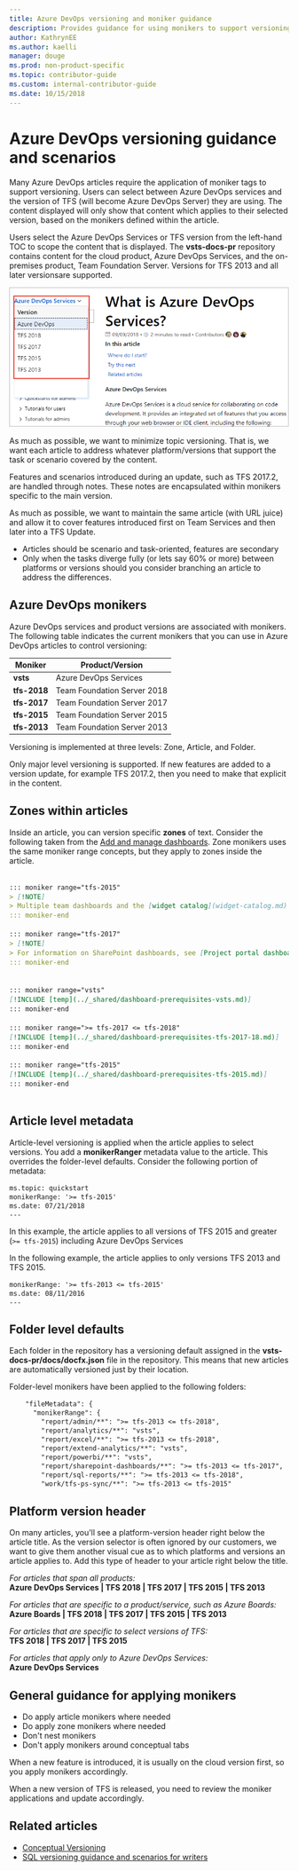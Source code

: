 ```yaml
---
title: Azure DevOps versioning and moniker guidance  
description: Provides guidance for using monikers to support versioning within  Azure DevOps technical content
author: KathrynEE
ms.author: kaelli
manager: douge
ms.prod: non-product-specific
ms.topic: contributor-guide
ms.custom: internal-contributor-guide
ms.date: 10/15/2018
---
```




# Azure DevOps versioning guidance and scenarios

Many Azure DevOps articles require the application of moniker tags to support versioning. Users can select between Azure DevOps services and the version of TFS (will become Azure DevOps Server) they are using. The content displayed will only show that content which applies to their selected version, based on the monikers defined within the article. 

Users select the Azure DevOps Services or TFS version from the left-hand TOC to scope the content that is displayed. The **vsts-docs-pr** repository contains content for the cloud product, Azure DevOps Services, and the on-premises product, Team Foundation Server. Versions for TFS 2013 and all later versionsare supported.  

![Azure DevOps versioning UI](./media/azure-devops/version-selector.png)

As much as possible, we want to minimize topic versioning. That is, we want each article to address whatever platform/versions that support the task or scenario covered by the content. 

Features and scenarios introduced during an update, such as TFS 2017.2, are handled through notes. These notes are encapsulated within monikers specific to the main version. 
 
As much as possible, we want to maintain the same article (with URL juice) and allow it to cover features introduced first on Team Services and then later into a TFS Update.  
- Articles should be scenario and task-oriented, features are secondary  
- Only when the tasks diverge fully (or lets say 60% or more) between platforms or versions should you consider branching an article to address the differences.  
	
## Azure DevOps monikers 

Azure DevOps services and product versions are associated with monikers. The following table indicates the current monikers that you can use in Azure DevOps articles to control versioning:

| Moniker | Product/Version |
|---|---|
|  **vsts** |Azure DevOps Services | 
|  **tfs-2018** | Team Foundation Server 2018 |
|  **tfs-2017** | Team Foundation Server 2017 |
|  **tfs-2015** | Team Foundation Server 2015 |
|  **tfs-2013** | Team Foundation Server 2013 |

Versioning is implemented at three levels: Zone, Article, and Folder.

Only major level versioning is supported. If new features are added to a version update, for example TFS 2017.2, then you need to make that explicit in the content. 

## Zones within articles

Inside an article, you can version specific **zones** of text. Consider the following taken from the [Add and manage dashboards](https://docs.microsoft.comazure/devops/report/dashboards/dashboards). Zone monikers uses the same moniker range concepts, but they apply to zones inside the article. 


```markdown

::: moniker range="tfs-2015"
> [!NOTE]   
> Multiple team dashboards and the [widget catalog](widget-catalog.md) are available from TFS 2015.1 or later versions. For TFS 2015 and earlier versions, you don't have access to multiple team dashboards. Instead, your home page serves as a [single team dashboard](team-dashboard.md). For information on SharePoint dashboards, see [Project portal dashboards](../sharepoint-dashboards/project-portal-dashboards.md).
::: moniker-end

::: moniker range="tfs-2017"
> [!NOTE]   
> For information on SharePoint dashboards, see [Project portal dashboards](../sharepoint-dashboards/project-portal-dashboards.md).
::: moniker-end


::: moniker range="vsts"
[!INCLUDE [temp](../_shared/dashboard-prerequisites-vsts.md)]  
::: moniker-end

::: moniker range=">= tfs-2017 <= tfs-2018"
[!INCLUDE [temp](../_shared/dashboard-prerequisites-tfs-2017-18.md)] 
::: moniker-end

::: moniker range="tfs-2015"
[!INCLUDE [temp](../_shared/dashboard-prerequisites-tfs-2015.md)] 
::: moniker-end
 
```


## Article level metadata

Article-level versioning is applied when the article applies to select versions. You add a **monikerRanger** metadata value to the article. This overrides the folder-level defaults. Consider the following portion of metadata:

```
ms.topic: quickstart
monikerRange: '>= tfs-2015'
ms.date: 07/21/2018
---
```

In this example, the article applies to all versions of TFS 2015 and greater (`>= tfs-2015`) including Azure DevOps Services

In the following example, the article applies to only versions TFS 2013 and TFS 2015. 

```
monikerRange: '>= tfs-2013 <= tfs-2015'
ms.date: 08/11/2016
---
```

## Folder level defaults

Each folder in the repository has a versioning default assigned in the **vsts-docs-pr/docs/docfx.json** file in the repository. This means that new articles are automatically versioned just by their location.

Folder-level monikers have been applied to the following folders: 

```
    "fileMetadata": {  
      "monikerRange": {  
        "report/admin/**": ">= tfs-2013 <= tfs-2018",  
        "report/analytics/**": "vsts",  
        "report/excel/**": ">= tfs-2013 <= tfs-2018",  
        "report/extend-analytics/**": "vsts",  
        "report/powerbi/**": "vsts",  
        "report/sharepoint-dashboards/**": ">= tfs-2013 <= tfs-2017",  
        "report/sql-reports/**": ">= tfs-2013 <= tfs-2018",  
        "work/tfs-ps-sync/**": ">= tfs-2013 <= tfs-2015"  
```

## Platform version header  

On many articles, you'll see a platform-version header right below the article title. As the version selector is often ignored by our customers, we want to give them another visual cue as to which platforms and versions an article applies to. Add this type of header to your article right below the title. 

*For articles that span all products:*  
**Azure DevOps Services | TFS 2018 | TFS 2017 | TFS 2015 | TFS 2013**  

*For articles that are specific to a product/service, such as Azure Boards:*  
**Azure Boards | TFS 2018 | TFS 2017 | TFS 2015 | TFS 2013**  

*For articles that are specific to select versions of TFS:*  
**TFS 2018 | TFS 2017 | TFS 2015**  

*For articles that apply only to Azure DevOps Services:*  
**Azure DevOps Services**  


## General guidance for applying monikers 

- Do apply article monikers where needed 
- Do apply zone monikers where needed 
- Don't nest monikers 
- Don't apply monikers around conceptual tabs

When a new feature is introduced, it is usually on the cloud version first, so you apply monikers accordingly. 

When a new version of TFS is released, you need to review the moniker applications and update accordingly. 

## Related articles 
- [Conceptual Versioning](https://review.docs.microsoft.com/new-hope/resources/conceptual-versioning?branch=master)
- [SQL versioning guidance and scenarios for writers](sql-docs-pr-repo-ops-conceptual-versioning.md)
